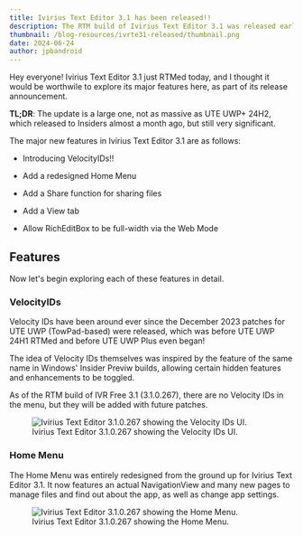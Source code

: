 ```yaml
---
title: Ivirius Text Editor 3.1 has been released!!
description: The RTM build of Ivirius Text Editor 3.1 was released earlier today, as part of my annual June 24 software release day
thumbnail: /blog-resources/ivrte31-released/thumbnail.png
date: 2024-06-24
author: jpbandroid
---
```


Hey everyone! Ivirius Text Editor 3.1 just RTMed today, and I thought it would be worthwile to explore its major features here, as part of its release announcement.


**TL;DR**: The update is a large one, not as massive as UTE UWP+ 24H2, which released to Insiders almost a month ago, but still very significant.

The major new features in Ivirius Text Editor 3.1 are as follows:

- Introducing VelocityIDs!!

- Add a redesigned Home Menu

- Add a Share function for sharing files

- Add a View tab

- Allow RichEditBox to be full-width via the Web Mode

## Features
Now let's begin exploring each of these features in detail.
### VelocityIDs
Velocity IDs have been around ever since the December 2023 patches for UTE UWP (TowPad-based) were released, which was before UTE UWP 24H1 RTMed and before UTE UWP Plus even began!

The idea of Velocity IDs themselves was inspired by the feature of the same name in Windows' Insider Previw builds, allowing certain hidden features and enhancements to be toggled.

As of the RTM build of IVR Free 3.1 (3.1.0.267), there are no Velocity IDs in the menu, but they will be added with future patches.


<figure class="margin-bottom">
    <img src="/blog-resources/ivrte31-released/ivrte-velocityid.png" alt="Ivirius Text Editor 3.1.0.267 showing the Velocity IDs UI.">
    <figcaption>Ivirius Text Editor 3.1.0.267 showing the Velocity IDs UI.</figcaption>
</figure>


### Home Menu
The Home Menu was entirely redesigned from the ground up for Ivirius Text Editor 3.1.
It now features an actual NavigationView and many new pages to manage files and find out about the app, as well as change app settings.


<figure class="margin-bottom">
    <img src="/blog-resources/ivrte31-released/ivrte-home.png" alt="Ivirius Text Editor 3.1.0.267 showing the Home Menu.">
    <figcaption>Ivirius Text Editor 3.1.0.267 showing the Home Menu.</figcaption>
</figure>